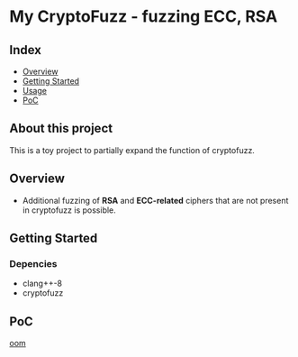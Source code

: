 # My CryptoFuzz - fuzzing ECC, RSA
## Index
  - [Overview](#overview) 
  - [Getting Started](#getting-started)
  - [Usage](#Usage)
  - [PoC](#PoC)
## About this project
This is a toy project to partially expand the function of cryptofuzz.

## Overview
- Additional fuzzing of **RSA** and **ECC-related** ciphers that are not present in cryptofuzz is possible.

## Getting Started
### Depencies
- clang++-8
- cryptofuzz

## PoC

[oom](https://github.com/topcue/my-cryptofuzz/blob/master/ecc/log/oom-09a67d07733134dcc0f62c3048353a477f451580)
